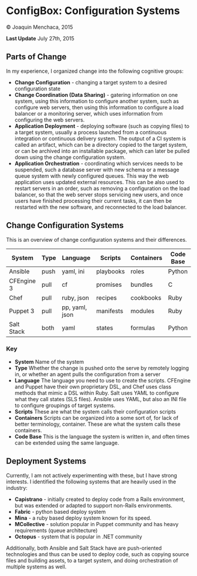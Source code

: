 # ConfigBox: Configuration Systems

© Joaquin Menchaca, 2015

**Last Update** July 27th, 2015

## Parts of Change

In my experience, I organized change into the following cognitive groups:

* **Change Configuration** - changing a target system to a desired configuration state
* **Change Coordination (Data Sharing)** - gatering information on one system, using this information to configure another system, such as configure web servers, then using this information to configure a load balancer or a monitoring server, which uses information from configuring the web servers.
* **Application Deployment** - deploying software (such as copying files) to a target system, usually a process launched from a continuous integration or continuous delivery system.  The output of a CI system is called an artifact, which can be a directory copied to the target system, or can be archived into an installable package, which can later be pulled down using the change configuration system.
* **Application Orchestration** - coordinating which services needs to be suspended, such a database server with new schema or a message queue system with newly configured queues.  This way the web application uses updated external resources.   This can be also used to restart servers in an order, such as removing a configuration on the load balancer, so that the web server stops servicing new users, and once users have finished processing their current tasks, it can then be restarted with the new software, and reconnected to the load balancer.

## Change Configuration Systems

This is an overview of change configuration systems and their differences.

System     | Type | Language | Scripts | Containers |  Code Base
---------- | -----| -------- | ------- | ---------- | ---------
Ansible    | push | yaml, ini | playbooks | roles | Python
CFEngine 3 | pull | cf   | promises | bundles | C
Chef       | pull | ruby, json | recipes | cookbooks | Ruby
Puppet 3   | pull | pp, yaml, json | manifests | modules | Ruby
Salt Stack | both | yaml | states | formulas | Python

### Key

* **System** Name of the system
* **Type** Whether the change is pushed onto the serve by remotely logging in, or whether an agent pulls the configuration from a server
* **Language** The language you need to use to create the scripts.  CFEngine and Puppet have their own proprietary DSL, and Chef uses class methods that mimic a DSL within Ruby.  Salt uses YAML to configure what they call states (SLS files).  Ansible uses YAML, but also an INI file to configure groupings of target systems.
* **Scripts** These are what the system calls their configuration scripts
* **Containers** Scripts can be organized into a some sort of, for lack of better terminology, container.  These are what the system calls these containers.
* **Code Base** This is the language the system is written in, and often times can be extended using the same language.

## Deployment Systems

Currently, I am not actively experimenting with these, but I have strong interests.  I identified the following systems that are heavily used in the industry:

* **Capistrano** - initially created to deploy code from a Rails environment, but was extended or adapted to support non-Rails environments.
* **Fabric** - python based deploy system
* **Mina** - a ruby based deploy system known for its speed.
* **MCollective** - solution popular in Puppet community and has heavy requirements (queue architecture)
* **Octopus** - system that is popular in .NET community

Additionally, both Ansible and Salt Stack have are push-oriented technologies and thus can be used to deploy code, such as copying source files and building assets, to a target system, and doing orchestration of multiple systems as well.
